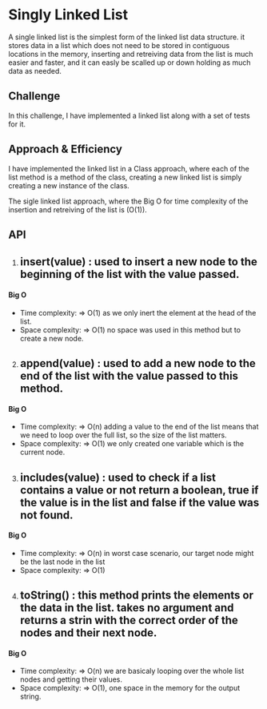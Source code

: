 # Singly Linked List

A single linked list is the simplest form of the linked list data structure. it stores data in a list which does not need to be stored in contiguous locations in the memory, inserting and retreiving data from the list is much easier and faster, and it can easly be scalled up or down holding as much data as needed.

## Challenge

In this challenge, I have implemented a linked list along with a set of tests for it.

## Approach & Efficiency

I have implemented the linked list in a Class approach, where each of the list method is a method of the class, creating a new linked list is simply creating a new instance of the class.

The sigle linked list approach, where the Big O for time complexity of the insertion and retreiving of the list is (O(1)).

## API

1. ## insert(value) : used to insert a new node to the beginning of the list with the value passed.

#### Big O

- Time complexity: => O(1) as we only inert the element at the head of the list.
- Space complexity: => O(1) no space was used in this method but to create a new node.

2. ## append(value) : used to add a new node to the end of the list with the value passed to this method.

#### Big O

- Time complexity: => O(n) adding a value to the end of the list means that we need to loop over the full list, so the size of the list matters.
- Space complexity: => O(1) we only created one variable which is the current node.

3. ## includes(value) : used to check if a list contains a value or not return a boolean, true if the value is in the list and false if the value was not found.

#### Big O

- Time complexity: => O(n) in worst case scenario, our target node might be the last node in the list
- Space complexity: => O(1)

4. ## toString() : this method prints the elements or the data in the list. takes no argument and returns a strin with the correct order of the nodes and their next node.

#### Big O

- Time complexity: => O(n) we are basicaly looping over the whole list nodes and getting their values.
- Space complexity: => O(1), one space in the memory for the output string.
